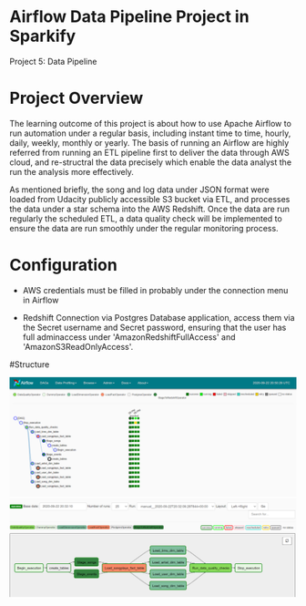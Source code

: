 # Airflow Data Pipeline Project in Sparkify

Project 5: Data Pipeline 

# Project Overview

The learning outcome of this project is about how to use Apache Airflow to run automation under a regular basis, including instant time to time, hourly, daily, weekly, monthly or yearly. The basis of running an Airflow are highly referred from running an ETL pipeline first to deliver the data through AWS cloud, and re-structral the data precisely which enable the data analyst the run the analysis more effectively. 

As mentioned briefly, the song and log data under JSON format were loaded from Udacity publicly accessible S3 bucket via ETL, and processes the data under a star schema into the AWS Redshift. Once the data are run regularly the scheduled ETL, a data quality check will be implemented to ensure the data are run smoothly under the regular monitoring process.

# Configuration 
- AWS credentials must be filled in probably under the connection menu in Airflow 

- Redshift Connection via Postgres Database application, access them via the Secret username and Secret password, ensuring that the user has full adminaccess under 'AmazonRedshiftFullAccess' and 'AmazonS3ReadOnlyAccess'. 

#Structure 







<img src="images/tree_graph.PNG">




<img src="images/pipeline_graph.PNG">
